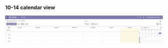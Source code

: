 ### 10-14 calendar view
<img src="https://github.com/hanminghe/myodoo12tests/blob/master/img/059.png" >
